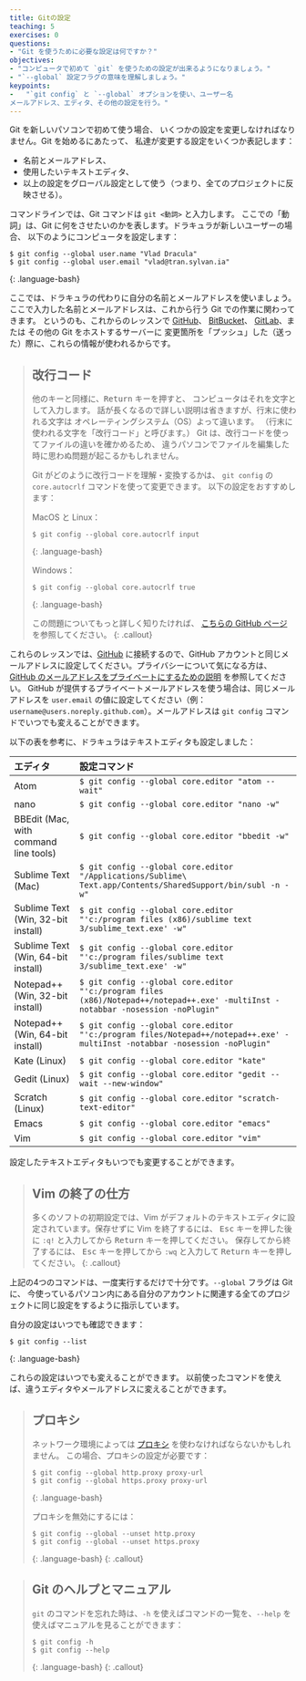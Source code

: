 ```yaml
---
title: Gitの設定
teaching: 5
exercises: 0
questions:
- "Git を使うために必要な設定は何ですか？"
objectives: 
- "コンピュータで初めて `git` を使うための設定が出来るようになりましょう。"
- "`--global` 設定フラグの意味を理解しましょう。"
keypoints:
-   "`git config` と `--global` オプションを使い、ユーザー名
メールアドレス、エディタ、その他の設定を行う。"
---
```


Git を新しいパソコンで初めて使う場合、
いくつかの設定を変更しなければなりません。Git を始めるにあたって、
私達が変更する設定をいくつか表記します：

*   名前とメールアドレス、
*   使用したいテキストエディタ、
*   以上の設定をグローバル設定として使う（つまり、全てのプロジェクトに反映させる）。

コマンドラインでは、Git コマンドは `git <動詞>` と入力します。
ここでの「動詞」は、Git に何をさせたいのかを表します。ドラキュラが新しいユーザーの場合、
以下のようにコンピュータを設定します：

~~~
$ git config --global user.name "Vlad Dracula"
$ git config --global user.email "vlad@tran.sylvan.ia"
~~~
{: .language-bash}

ここでは、ドラキュラの代わりに自分の名前とメールアドレスを使いましょう。ここで入力した名前とメールアドレスは、これから行う Git での作業に関わってきます。
というのも、これからのレッスンで
[GitHub](https://github.com/)、
[BitBucket](https://bitbucket.org/)、
[GitLab](https://gitlab.com/)、または
その他の Git をホストするサーバーに
変更箇所を「プッシュ」した（送った）際に、これらの情報が使われるからです。

> ## 改行コード
>
> 他のキーと同様に、<kbd>Return</kbd> キーを押すと、
> コンピュータはそれを文字として入力します。
> 話が長くなるので詳しい説明は省きますが、行末に使われる文字は
> オペレーティングシステム（OS）よって違います。
> （行末に使われる文字を「改行コード」と呼びます。）
> Git は、改行コードを使ってファイルの違いを確かめるため、
> 違うパソコンでファイルを編集した時に思わぬ問題が起こるかもしれません。
>
> Git がどのように改行コードを理解・変換するかは、
> `git config` の `core.autocrlf` コマンドを使って変更できます。
> 以下の設定をおすすめします：
>
> MacOS と Linux：
>
> ~~~
> $ git config --global core.autocrlf input
> ~~~
> {: .language-bash}
>
> Windows：
>
> ~~~
> $ git config --global core.autocrlf true
> ~~~
> {: .language-bash}
> 
> この問題についてもっと詳しく知りたければ、 
> [こちらの GitHub ページ](https://help.github.com/articles/dealing-with-line-endings/)
を参照してください。
{: .callout}

これらのレッスンでは、[GitHub](https://github.com/) に接続するので、GitHub アカウントと同じメールアドレスに設定してください。プライバシーについて気になる方は、[GitHub のメールアドレスをプライベートにするための説明][git-privacy] を参照してください。
GitHub が提供するプライベートメールアドレスを使う場合は、同じメールアドレスを `user.email` の値に設定してください（例：`username@users.noreply.github.com`）。メールアドレスは `git config` コマンドでいつでも変えることができます。

以下の表を参考に、ドラキュラはテキストエディタも設定しました：

| エディタ             | 設定コマンド                            |
|:-------------------|:-------------------------------------------------|
| Atom | `$ git config --global core.editor "atom --wait"`|
| nano               | `$ git config --global core.editor "nano -w"`    |
| BBEdit (Mac, with command line tools) | `$ git config --global core.editor "bbedit -w"`    |
| Sublime Text (Mac) | `$ git config --global core.editor "/Applications/Sublime\ Text.app/Contents/SharedSupport/bin/subl -n -w"` |
| Sublime Text (Win, 32-bit install) | `$ git config --global core.editor "'c:/program files (x86)/sublime text 3/sublime_text.exe' -w"` |
| Sublime Text (Win, 64-bit install) | `$ git config --global core.editor "'c:/program files/sublime text 3/sublime_text.exe' -w"` |
| Notepad++ (Win, 32-bit install)    | `$ git config --global core.editor "'c:/program files (x86)/Notepad++/notepad++.exe' -multiInst -notabbar -nosession -noPlugin"`|
| Notepad++ (Win, 64-bit install)    | `$ git config --global core.editor "'c:/program files/Notepad++/notepad++.exe' -multiInst -notabbar -nosession -noPlugin"`|
| Kate (Linux)       | `$ git config --global core.editor "kate"`       |
| Gedit (Linux)      | `$ git config --global core.editor "gedit --wait --new-window"`   |
| Scratch (Linux)       | `$ git config --global core.editor "scratch-text-editor"`  |
| Emacs              | `$ git config --global core.editor "emacs"`   |
| Vim                | `$ git config --global core.editor "vim"`   |

設定したテキストエディタもいつでも変更することができます。

> ## Vim の終了の仕方
>
> 多くのソフトの初期設定では、Vim がデフォルトのテキストエディタに設定されています。保存せずに Vim を終了するには、
 <kbd>Esc</kbd> キーを押した後に `:q!` と入力してから <kbd>Return</kbd> キーを押してください。
> 保存してから終了するには、 <kbd>Esc</kbd> キーを押してから `:wq` と入力して <kbd>Return</kbd> キーを押してください。
{: .callout}

上記の4つのコマンドは、一度実行するだけで十分です。`--global` フラグは Git に、
今使っているパソコン内にある自分のアカウントに関連する全てのプロジェクトに同じ設定をするように指示しています。

自分の設定はいつでも確認できます：

~~~
$ git config --list
~~~
{: .language-bash}

これらの設定はいつでも変えることができます。
以前使ったコマンドを使えば、違うエディタやメールアドレスに変えることができます。

> ## プロキシ
>
> ネットワーク環境によっては
> [プロキシ](https://en.wikipedia.org/wiki/Proxy_server) を使わなければならないかもしれません。
> この場合、プロキシの設定が必要です：
>
> ~~~
> $ git config --global http.proxy proxy-url
> $ git config --global https.proxy proxy-url
> ~~~
> {: .language-bash}
>
> プロキシを無効にするには：
>
> ~~~
> $ git config --global --unset http.proxy
> $ git config --global --unset https.proxy
> ~~~
> {: .language-bash}
{: .callout}

> ## Git のヘルプとマニュアル
>
> `git` のコマンドを忘れた時は、`-h` を使えばコマンドの一覧を、`--help` を使えばマニュアルを見ることができます：
>
> ~~~
> $ git config -h
> $ git config --help
> ~~~
> {: .language-bash}
{: .callout}

[git-privacy]: https://help.github.com/articles/keeping-your-email-address-private/

